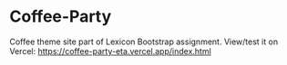 # Coffee-Party
Coffee theme site part of Lexicon Bootstrap assignment.
View/test it on Vercel: https://coffee-party-eta.vercel.app/index.html 
